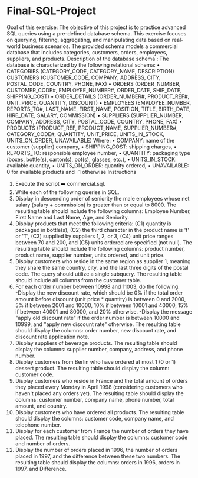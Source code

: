 # Final-SQL-Project
Goal of this exercise: 
The objective of this project is to practice advanced SQL queries using a pre-defined database schema. This exercise focuses on querying, filtering, aggregating, and manipulating data based on real-world business scenarios. The provided schema models a commercial database that includes categories, customers, orders, employees, suppliers, and products. 
Description of the database schema :
The database is characterized by the following relational schema:
•	CATEGORIES (CATEGORY_CODE, CATEGORY_NAME, DESCRIPTION)
CUSTOMERS (CUSTOMER_CODE, COMPANY, ADDRESS, CITY, POSTAL_CODE, COUNTRY, PHONE, FAX)
•	ORDERS (ORDER_NUMBER, CUSTOMER_CODE#, EMPLOYEE_NUMBER#, ORDER_DATE, SHIP_DATE, SHIPPING_COST)
•	ORDER_DETAILS (ORDER_NUMBER#, PRODUCT_REF#, UNIT_PRICE, QUANTITY, DISCOUNT)
•	EMPLOYEES (EMPLOYEE_NUMBER, REPORTS_TO#, LAST_NAME, FIRST_NAME, POSITION, TITLE, BIRTH_DATE, HIRE_DATE, SALARY, COMMISSION)
•	SUPPLIERS (SUPPLIER_NUMBER, COMPANY, ADDRESS, CITY, POSTAL_CODE, COUNTRY, PHONE, FAX)
•	PRODUCTS (PRODUCT_REF, PRODUCT_NAME, SUPPLIER_NUMBER#, CATEGORY_CODE#, QUANTITY, UNIT_PRICE, UNITS_IN_STOCK, UNITS_ON_ORDER, UNAVAILABLE)
Where: 
•	COMPANY: name of the customer (supplier) company,
•	SHIPPING_COST: shipping charges,
•	REPORTS_TO: responsible employee number,
•	QUANTITY: packaging type (boxes, bottle(s), carton(s), pot(s), glasses, etc.),
•	UNITS_IN_STOCK: available quantity,
•	UNITS_ON_ORDER: quantity ordered,
•	UNAVAILABLE: 0 for available products and -1 otherwise
Instructions
1.	Execute the script ➡️ commercial.sql.
2.	Write each of the following queries in SQL.
3.	Display in descending order of seniority the male employees whose net salary (salary + commission) is greater than or equal to 8000. The resulting table should include the following columns: Employee Number, First Name and Last Name, Age, and Seniority.
4.	Display products that meet the following criteria: (C1) quantity is packaged in bottle(s), (C2) the third character in the product name is 't' or 'T', (C3) supplied by suppliers 1, 2, or 3, (C4) unit price ranges between 70 and 200, and (C5) units ordered are specified (not null). The resulting table should include the following columns: product number, product name, supplier number, units ordered, and unit price.
5.	Display customers who reside in the same region as supplier 1, meaning they share the same country, city, and the last three digits of the postal code. The query should utilize a single subquery. The resulting table should include all columns from the customer table.
6.	For each order number between 10998 and 11003, do the following:  
-Display the new discount rate, which should be 0% if the total order amount before discount (unit price * quantity) is between 0 and 2000, 5% if between 2001 and 10000, 10% if between 10001 and 40000, 15% if between 40001 and 80000, and 20% otherwise.
-Display the message "apply old discount rate" if the order number is between 10000 and 10999, and "apply new discount rate" otherwise. The resulting table should display the columns: order number, new discount rate, and discount rate application note.
7.	Display suppliers of beverage products. The resulting table should display the columns: supplier number, company, address, and phone number.
8.	Display customers from Berlin who have ordered at most 1 (0 or 1) dessert product. The resulting table should display the column: customer code.
9.	Display customers who reside in France and the total amount of orders they placed every Monday in April 1998 (considering customers who haven't placed any orders yet). The resulting table should display the columns: customer number, company name, phone number, total amount, and country.
10.	Display customers who have ordered all products. The resulting table should display the columns: customer code, company name, and telephone number.
11.	 Display for each customer from France the number of orders they have placed. The resulting table should display the columns: customer code and number of orders.
12.	Display the number of orders placed in 1996, the number of orders placed in 1997, and the difference between these two numbers. The resulting table should display the columns: orders in 1996, orders in 1997, and Difference.
